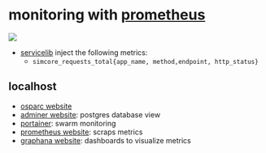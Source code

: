# monitoring with [prometheus]


![](https://cdn.rawgit.com/prometheus/prometheus/e761f0d/documentation/images/architecture.svg)


- [servicelib](../../packages/service-library/src/servicelib/monitoring.py) inject the following metrics:
  - ``simcore_requests_total{app_name, method,endpoint, http_status}``


## localhost


- [osparc website](http://127.0.0.1:9081)
- [adminer website](http://127.0.0.1:18080): postgres database view
- [portainer](http://127.0.0.1:9000): swarm monitoring
- [prometheus website](http://127.0.0.1:9090): scraps metrics
- [graphana website](http://127.0.0.1:3000): dashboards to visualize metrics




[prometheus]:https://prometheus.io/docs
